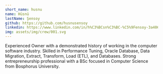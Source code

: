 ```yaml
---
short_name: husnu
name: Hüsnü
lastName: Şensoy
github: https://github.com/husnusensoy
linkedin: https://www.linkedin.com/in/h%C3%BCsn%C3%BC-%C5%9Fensoy-3a406313/
img: assets/img/crew/001.svg
---
```


Experienced Owner with a demonstrated history of working in the
computer software industry. Skilled in Performance Tuning, Oracle Database, Data
Migration, Extract, Transform, Load (ETL), and Databases. Strong
entrepreneurship professional with a BSc focused in Computer Science from
Bosphorus University.
